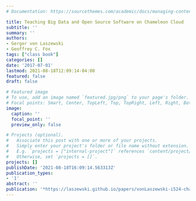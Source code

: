 ```yaml
---
# Documentation: https://sourcethemes.com/academic/docs/managing-content/

title: Teaching Big Data and Open Source Software on Chameleon Cloud
subtitle: ''
summary: ''
authors:
- Gergor von Laszewski
- Geoffrey C. Fox
tags: ["class book"]
categories: []
date: '2017-07-01'
lastmod: 2021-08-18T12:09:14-04:00
featured: false
draft: false

# Featured image
# To use, add an image named `featured.jpg/png` to your page's folder.
# Focal points: Smart, Center, TopLeft, Top, TopRight, Left, Right, BottomLeft, Bottom, BottomRight.
image:
  caption: ''
  focal_point: ''
  preview_only: false

# Projects (optional).
#   Associate this post with one or more of your projects.
#   Simply enter your project's folder or file name without extension.
#   E.g. `projects = ["internal-project"]` references `content/project/deep-learning/index.md`.
#   Otherwise, set `projects = []`.
projects: []
publishDate: '2021-08-18T16:09:14.563313Z'
publication_types:
- '1'
abstract: ''
publication: '*https://laszewski.github.io/papers/vonLaszewski-i524-chameleon.pdf*'
---
```

